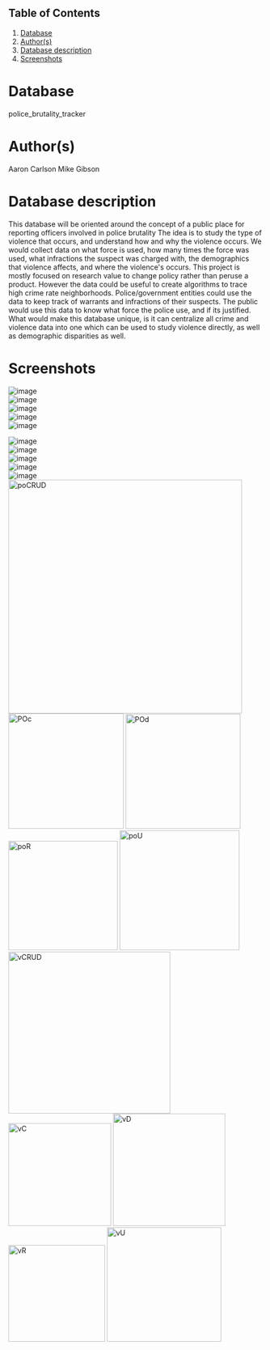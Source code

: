 ## Table of Contents
1. [Database](#database)
1. [Author(s)](#author)
1. [Database description](#description)
1. [Screenshots](#screenshots)
# Database
police_brutality_tracker
# Author(s)
Aaron Carlson
Mike Gibson
# Database description
This database will be oriented around the concept of a public place for reporting officers involved in police brutality
The idea is to study the type of violence that occurs, and understand how and why the violence occurs. We would collect data on what force is used, how many times the force was used, what infractions the suspect was charged with, the demographics that violence affects, and where the violence's occurs. This project is mostly focused on research value to change policy rather than peruse a product. However the data could be useful to create algorithms to trace high crime rate neighborhoods. Police/government entities could use the data to keep track of warrants and infractions of their suspects. The public would use this data to know what force the police use, and if its justified. What would make this database unique, is it can centralize all crime and violence data into one which can be used to study violence directly, as well as demographic disparities as well.

# Screenshots </br>
![image](https://user-images.githubusercontent.com/77476938/158543129-e91b3da3-d62d-4111-a672-47cfcb004841.png) </br>
![image](https://user-images.githubusercontent.com/77476938/158543287-2d361c1c-13cf-49a3-8e5a-c12549ede482.png) </br>
![image](https://user-images.githubusercontent.com/77476938/158543506-52b51ad5-31d2-4834-a016-c62c5ca5c4f8.png) </br>
![image](https://user-images.githubusercontent.com/77476938/158543664-fb20b235-bd0b-4330-a8ca-2d6cd8be0b9b.png) </br>
![image](https://user-images.githubusercontent.com/77476938/158543754-7d61faf2-241e-42cd-a502-472b96231031.png) </br>

![image](https://user-images.githubusercontent.com/77476938/158544434-44c1356e-03f6-4b85-aae6-b245703e9f1a.png) </br>
![image](https://user-images.githubusercontent.com/77476938/158544580-6683b549-7bdc-45aa-95fb-9fafe386db7d.png) </br>
![image](https://user-images.githubusercontent.com/77476938/158544628-29d82bf2-6767-4343-abe1-721ec42cb078.png) </br>
![image](https://user-images.githubusercontent.com/77476938/158544699-1de3f974-5d86-4f2e-a96e-a9658eb344ea.png) </br>
![image](https://user-images.githubusercontent.com/77476938/158544800-e8bf9324-402c-47dd-8283-1d288ff1b5d1.png) </br>
<img width="462" alt="poCRUD" src="https://user-images.githubusercontent.com/77817564/158550252-fcf27662-4996-4a68-947e-d83a2c1ead6c.png">
<img width="228" alt="POc" src="https://user-images.githubusercontent.com/77817564/158549033-830a13bb-0ee0-4672-a7f9-d84d268dc73d.png">
<img width="227" alt="POd" src="https://user-images.githubusercontent.com/77817564/158549061-2ae027bb-5db4-4eb2-9fce-09fecfa895c9.png">
<img width="216" alt="poR" src="https://user-images.githubusercontent.com/77817564/158549090-cebfe0e0-ae78-4c8b-b96d-9af1685c005a.png">
<img width="237" alt="poU" src="https://user-images.githubusercontent.com/77817564/158549909-86f3340e-9f2f-4596-a830-52ace91e77a9.png">
<img width="320" alt="vCRUD" src="https://user-images.githubusercontent.com/77817564/158550281-9b3efd5b-163a-47de-ac6e-59782939e1d7.png">
<img width="203" alt="vC" src="https://user-images.githubusercontent.com/77817564/158549161-7505d5a1-57b3-4608-8a36-7496f594c139.png">
<img width="222" alt="vD" src="https://user-images.githubusercontent.com/77817564/158549176-51f6d78f-ebfd-4e6c-b429-e041a3117a2d.png">
<img width="191" alt="vR" src="https://user-images.githubusercontent.com/77817564/158549192-c0505731-5c82-4450-9f2d-c4292bf1988f.png">
<img width="226" alt="vU" src="https://user-images.githubusercontent.com/77817564/158549928-81402944-d0c9-48dc-90e6-b480c2155e4c.png">

